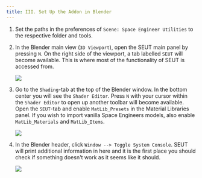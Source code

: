 ```yaml
---
title: III. Set Up the Addon in Blender
---
```

1. Set the paths in the preferences of `Scene: Space Engineer Utilities` to the respective folder and tools.

2. In the Blender main view (`3D Viewport`), open the SEUT main panel by pressing `N`. On the right side of the viewport, a tab labelled `SEUT` will become available. This is where most of the functionality of SEUT is accessed from.
    
    ![](./assets/images/installation_10.png)

3. Go to the `Shading`-tab at the top of the Blender window. In the bottom center you will see the `Shader Editor`. Press `N` with your cursor within the `Shader Editor` to open up another toolbar will become available. Open the `SEUT`-tab and enable `MatLib_Presets` in the Material Libraries panel. If you wish to import vanilla Space Engineers models, also enable `MatLib_Materials` and `MatLib_Items`.
    
    ![](./assets/images/installation_11.png)

4. In the Blender header, click `Window --> Toggle System Console`. SEUT will print additional information in here and it is the first place you should check if something doesn't work as it seems like it should.
    
    ![](./assets/images/installation_12.png)